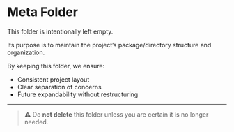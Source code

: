 # Meta Folder

This folder is intentionally left empty.

Its purpose is to maintain the project’s package/directory structure and organization.

By keeping this folder, we ensure:
- Consistent project layout
- Clear separation of concerns
- Future expandability without restructuring

---

> ⚠️ Do **not delete** this folder unless you are certain it is no longer needed.
